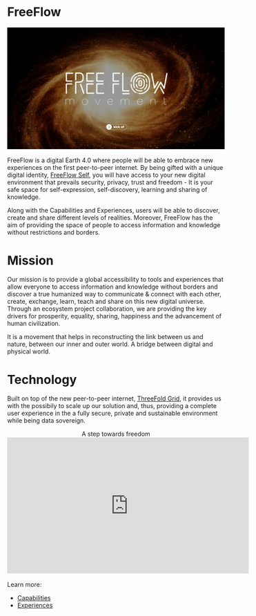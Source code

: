 
# FreeFlow 

![](img/freeflow_movement_.jpg)

FreeFlow is a digital Earth 4.0 where people will be able to embrace new experiences on the first peer-to-peer internet. By being gifted with a unique digital identity, [FreeFlow Self](freeflow_self), you will have access to your new digital environment that prevails security, privacy, trust and freedom - It is your safe space for self-expression, self-discovery, learning and sharing of knowledge. 

Along with the Capabilities and Experiences, users will be able to discover, create and share different levels of realities. Moreover, FreeFlow has the aim of providing the space of people to access information and knowledge without restrictions and borders.

# Mission 

Our mission is to provide a global accessibility to tools and experiences that allow everyone to access information and knowledge without borders and discover a true humanized way to communicate & connect with each other, create, exchange, learn, teach and share on this new digital universe. Through an ecosystem project collaboration, we are providing the key drivers for prosperity, equality, sharing, happiness and the advancement of human civilization. 

It is a movement that helps in reconstructing the link between us and nature, between our inner and outer world. A bridge between digital and physical world. 

# Technology

Built on top of the new peer-to-peer internet, [ThreeFold Grid](sdk:grid_intro), it provides us with the possibily to scale up our solution and, thus, providing a complete user experience in the a fully secure, private and sustainable environment while being data sovereign.


<p align="center">
   A step towards freedom

<iframe width="560" height="315" src="https://vimeo.com/554359372" frameborder="0" allow="accelerometer; autoplay; encrypted-media; gyroscope; picture-in-picture" allowfullscreen></iframe>
   
Learn more: 

- [Capabilities](capabilities)
- [Experiences](experiences_intro_freeflow)


